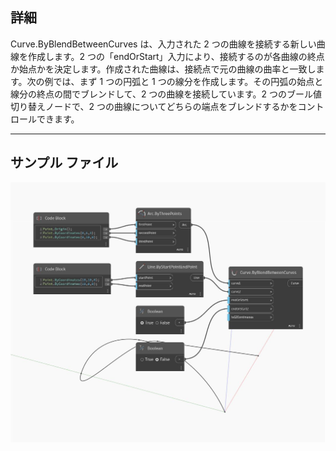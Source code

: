 ## 詳細
Curve.ByBlendBetweenCurves は、入力された 2 つの曲線を接続する新しい曲線を作成します。2 つの「endOrStart」入力により、接続するのが各曲線の終点か始点かを決定します。作成された曲線は、接続点で元の曲線の曲率と一致します。次の例では、まず 1 つの円弧と 1 つの線分を作成します。その円弧の始点と線分の終点の間でブレンドして、2 つの曲線を接続しています。2 つのブール値切り替えノードで、2 つの曲線についてどちらの端点をブレンドするかをコントロールできます。
___
## サンプル ファイル

![ByBlendBetweenCurves](./Autodesk.DesignScript.Geometry.Curve.ByBlendBetweenCurves_img.jpg)

